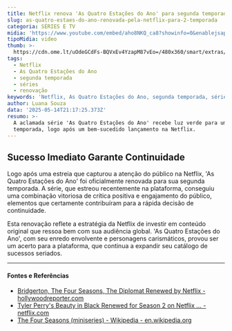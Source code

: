 ```yaml
---
title: Netflix renova 'As Quatro Estações do Ano' para segunda temporada
slug: as-quatro-estaes-do-ano-renovada-pela-netflix-para-2-temporada
categoria: SÉRIES E TV
midia: 'https://www.youtube.com/embed/aho8NKQ_ca8?showinfo=0&enablejsapi=1'
tipoMidia: video
thumb: >-
  https://cdn.ome.lt/uOdeGCdFs-BQVxEv4YzapM87vEo=/480x360/smart/extras/conteudos/Captura_de_tela_2025-05-14_173112.png
tags:
  - Netflix
  - As Quatro Estações do Ano
  - segunda temporada
  - séries
  - renovação
keywords: 'Netflix, As Quatro Estações do Ano, segunda temporada, séries, renovação'
author: Luana Souza
data: '2025-05-14T21:17:25.373Z'
resumo: >-
  A aclamada série 'As Quatro Estações do Ano' recebe luz verde para uma nova
  temporada, logo após um bem-sucedido lançamento na Netflix.
---
```


## Sucesso Imediato Garante Continuidade

<blockquote class="twitter-tweet"><a href="https://twitter.com/user/status/1922732705332043932"></a></blockquote>

Logo após uma estreia que capturou a atenção do público na Netflix, 'As Quatro Estações do Ano' foi oficialmente renovada para sua segunda temporada. A série, que estreou recentemente na plataforma, conseguiu uma combinação vitoriosa de crítica positiva e engajamento do público, elementos que certamente contribuíram para a rápida decisão de continuidade.

Esta renovação reflete a estratégia da Netflix de investir em conteúdo original que ressoa bem com sua audiência global. 'As Quatro Estações do Ano', com seu enredo envolvente e personagens carismáticos, provou ser um acerto para a plataforma, que continua a expandir seu catálogo de sucessos seriados.

---

#### Fontes e Referências

- [Bridgerton, The Four Seasons, The Diplomat Renewed by Netflix - hollywoodreporter.com](https://www.hollywoodreporter.com/tv/tv-news/bridgerton-season-5-four-seasons-diplomat-forever-renewed-1236216856/)
- [Tyler Perry's Beauty in Black Renewed for Season 2 on Netflix ... - netflix.com](https://www.netflix.com/tudum/articles/beauty-in-black-season-2-tyler-perry)
- [The Four Seasons (miniseries) - Wikipedia - en.wikipedia.org](https://en.wikipedia.org/wiki/The_Four_Seasons_(miniseries))
